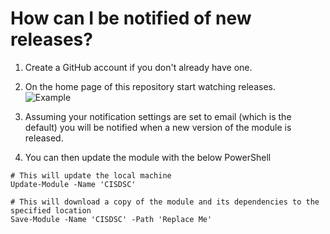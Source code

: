 # How can I be notified of new releases?
1) Create a GitHub account if you don't already have one.

2) On the home page of this repository start watching releases.
</br>![Example](screenshots/watching.PNG)

3) Assuming your notification settings are set to email (which is the default) you will be notified when a new version of the module is released.

4) You can then update the module with the below PowerShell
```
# This will update the local machine
Update-Module -Name 'CISDSC'

# This will download a copy of the module and its dependencies to the specified location
Save-Module -Name 'CISDSC' -Path 'Replace Me'
```